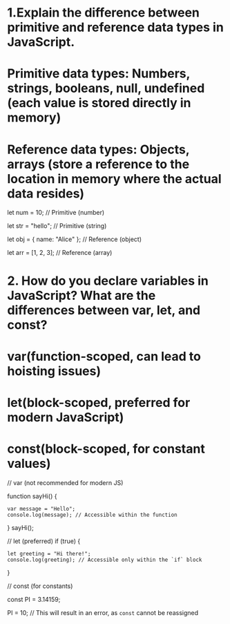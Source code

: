 

# 1.Explain the difference between primitive and reference data types in JavaScript.

# Primitive data types: Numbers, strings, booleans, null, undefined (each value is stored directly in memory)
# Reference data types: Objects, arrays (store a reference to the location in memory where the actual data resides)


let num = 10; // Primitive (number)

let str = "hello"; // Primitive (string)

let obj = { name: "Alice" }; // Reference (object)

let arr = [1, 2, 3]; // Reference (array)




# 2. How do you declare variables in JavaScript? What are the differences between var, let, and const?

# var(function-scoped, can lead to hoisting issues)

# let(block-scoped, preferred for modern JavaScript)

# const(block-scoped, for constant values)

// var (not recommended for modern JS)

function sayHi() {

    var message = "Hello";
    console.log(message); // Accessible within the function
}
sayHi();

// let (preferred)
if (true) {

    let greeting = "Hi there!";
    console.log(greeting); // Accessible only within the `if` block
}

// const (for constants)

const PI = 3.14159;

PI = 10; // This will result in an error, as `const` cannot be reassigned

